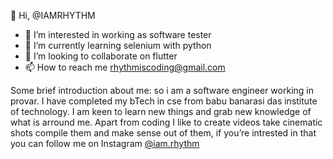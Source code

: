  👋 Hi, @IAMRHYTHM
- 👀 I’m interested in working as software tester
- 🌱 I’m currently learning selenium with python
- 💞️ I’m looking to collaborate on flutter
- 📫 How to reach me rhythmiscoding@gmail.com

Some brief introduction about me: so i am a software engineer working in provar. I have completed my bTech in cse from babu banarasi das institute of technology. I am keen to learn new things and grab new knowledge of what is arround me. Apart from coding I like to create videos take cinematic shots compile them and make sense out of them, if you’re  intrested in that you can follow me on Instagram  [@iam.rhythm](https://www.instagram.com/iam.rhythm/) 

<!---
IAMRHYTHM/IAMRHYTHM is a ✨ special ✨ repository because its `README.md` (this file) appears on your GitHub profile.
You can click the Preview link to take a look at your changes.
--->
